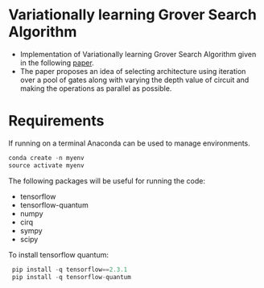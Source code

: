 # Variationally learning Grover Search Algorithm
* Implementation of Variationally learning Grover Search Algorithm given in the following [paper](https://arxiv.org/abs/2007.01210).
* The paper  proposes an idea of selecting architecture using iteration over a pool of gates along with varying the depth value of circuit and making the operations as parallel as possible.


# Requirements
If running on a terminal Anaconda can be used to manage environments.

```javascript
conda create -n myenv
source activate myenv
```
The following packages will be useful for running the code:
* tensorflow 
* tensorflow-quantum
* numpy
* cirq
* sympy
* scipy

To install tensorflow quantum:
```javascript
 pip install -q tensorflow==2.3.1
 pip install -q tensorflow-quantum
 
```


